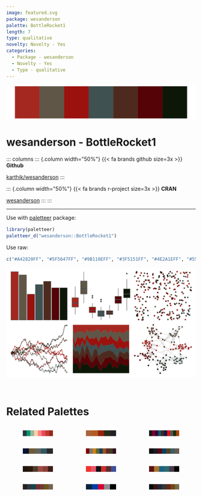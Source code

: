 ```yaml
---
image: featured.svg
package: wesanderson
palette: BottleRocket1
length: 7
type: qualitative
novelty: Novelty - Yes
categories:
  - Package - wesanderson
  - Novelty - Yes
  - Type - qualitative
---
```


![](featured.svg)

# wesanderson - BottleRocket1 

::: columns
::: {.column width="50%"}
{{< fa brands github size=3x >}}
**Github**

[karthik/wesanderson](https://github.com/karthik/wesanderson)
:::

::: {.column width="50%"}
{{< fa brands r-project size=3x >}}
**CRAN**

[wesanderson](https://CRAN.R-project.org/package=wesanderson)
:::
:::

<hr> 

Use with [paletteer](https://emilhvitfeldt.github.io/paletteer/) package:

```r
library(paletteer)
paletteer_d("wesanderson::BottleRocket1")
```

Use raw:

```r
c("#A42820FF", "#5F5647FF", "#9B110EFF", "#3F5151FF", "#4E2A1EFF", "#550307FF", "#0C1707FF")
``` 

![](examples.png) 

<br>

# Related Palettes

<div class="list" style="display: grid; grid-template-columns: auto auto auto;"> <figure class="figure">
<a href="../../awtools/a_palette/"> <img src="../../awtools/a_palette/featured.svg" style="width: 100%;" class="figure-img"></a>
</figure> <figure class="figure">
<a href="../../yarrr/brave/"> <img src="../../yarrr/brave/featured.svg" style="width: 100%;" class="figure-img"></a>
</figure> <figure class="figure">
<a href="../../ggsci/hallmarks_dark_cosmic/"> <img src="../../ggsci/hallmarks_dark_cosmic/featured.svg" style="width: 100%;" class="figure-img"></a>
</figure> <figure class="figure">
<a href="../../ggprism/waves/"> <img src="../../ggprism/waves/featured.svg" style="width: 100%;" class="figure-img"></a>
</figure> <figure class="figure">
<a href="../../ggsci/dark_uchicago/"> <img src="../../ggsci/dark_uchicago/featured.svg" style="width: 100%;" class="figure-img"></a>
</figure> <figure class="figure">
<a href="../../ghibli/KikiDark/"> <img src="../../ghibli/KikiDark/featured.svg" style="width: 100%;" class="figure-img"></a>
</figure> <figure class="figure">
<a href="../../beyonce/X4/"> <img src="../../beyonce/X4/featured.svg" style="width: 100%;" class="figure-img"></a>
</figure> <figure class="figure">
<a href="../../NineteenEightyR/cobra/"> <img src="../../NineteenEightyR/cobra/featured.svg" style="width: 100%;" class="figure-img"></a>
</figure> <figure class="figure">
<a href="../../trekcolors/starfleet2/"> <img src="../../trekcolors/starfleet2/featured.svg" style="width: 100%;" class="figure-img"></a>
</figure> <figure class="figure">
<a href="../../ghibli/PonyoDark/"> <img src="../../ghibli/PonyoDark/featured.svg" style="width: 100%;" class="figure-img"></a>
</figure> <figure class="figure">
<a href="../../nbapalettes/sixers/"> <img src="../../nbapalettes/sixers/featured.svg" style="width: 100%;" class="figure-img"></a>
</figure> <figure class="figure">
<a href="../../ghibli/MononokeDark/"> <img src="../../ghibli/MononokeDark/featured.svg" style="width: 100%;" class="figure-img"></a>
</figure> 
</div>
